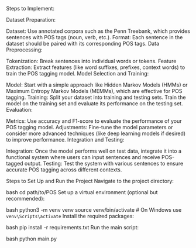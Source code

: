 Steps to Implement:

Dataset Preparation:

Dataset: Use annotated corpora such as the Penn Treebank, which provides sentences with POS tags (noun, verb, etc.).
Format: Each sentence in the dataset should be paired with its corresponding POS tags.
Data Preprocessing:

Tokenization: Break sentences into individual words or tokens.
Feature Extraction: Extract features (like word suffixes, prefixes, context words) to train the POS tagging model.
Model Selection and Training:

Model: Start with a simple approach like Hidden Markov Models (HMMs) or Maximum Entropy Markov Models (MEMMs), which are effective for POS tagging.
Training: Split your dataset into training and testing sets. Train the model on the training set and evaluate its performance on the testing set.
Evaluation:

Metrics: Use accuracy and F1-score to evaluate the performance of your POS tagging model.
Adjustments: Fine-tune the model parameters or consider more advanced techniques (like deep learning models if desired) to improve performance.
Integration and Testing:

Integration: Once the model performs well on test data, integrate it into a functional system where users can input sentences and receive POS-tagged output.
Testing: Test the system with various sentences to ensure accurate POS tagging across different contexts.


Steps to Set Up and Run the Project
Navigate to the project directory:

bash
cd path/to/POS
Set up a virtual environment (optional but recommended):

bash
python3 -m venv venv
source venv/bin/activate  # On Windows use `venv\Scripts\activate`
Install the required packages:

bash
pip install -r requirements.txt
Run the main script:

bash
python main.py
